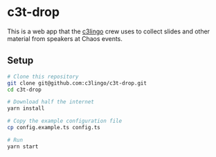 # c3t-drop

This is a web app that the [c3lingo](https://c3lingo.org/) crew uses to collect
slides and other material from speakers at Chaos events.

## Setup

```sh
# Clone this repository
git clone git@github.com:c3lingo/c3t-drop.git
cd c3t-drop

# Download half the internet
yarn install

# Copy the example configuration file
cp config.example.ts config.ts

# Run
yarn start
```
